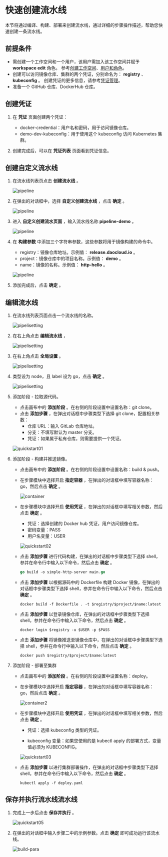 # 快速创建流水线

本节将通过编译、构建、部署来创建流水线，通过详细的步骤操作描述，帮助您快速创建一条流水线。

## 前提条件

- 需创建一个工作空间和一个用户，该用户需加入该工作空间并赋予 **workspace edit** 角色。
  参考[创建工作空间](../../ghippo/user-guide/workspace/workspace.md)、[用户和角色](../../ghippo/user-guide/access-control/user.md)。
- 创建可以访问镜像仓库、集群的两个凭证，分别命名为： **registry** 、 **kubeconfig** 。
  创建凭证的更多信息，请参考[凭证管理](../user-guide/pipeline/credential.md)。
- 准备一个 GitHub 仓库、DockerHub 仓库。

## 创建凭证

1. 在 **凭证** 页面创建两个凭证：

    - docker-credential：用户名和密码，用于访问镜像仓库。
    - demo-dev-kubeconfig：用于使用这个 kubeconfig 访问 Kubernetes 集群。

2. 创建完成后，可以在 **凭证列表** 页面看到凭证信息。

## 创建自定义流水线

1. 在流水线列表页点击 **创建流水线** 。

    ![pipeline](https://docs.daocloud.io/daocloud-docs-images/docs/amamba/images/pipelin01.png)

2. 在弹出的对话框中，选择 **自定义创建流水线** ，点击 **确定** 。

    ![pipeline](https://docs.daocloud.io/daocloud-docs-images/docs/amamba/images/pipelin02.png)

3. 进入 **自定义创建流水页面** ，输入流水线名称 **pipeline-demo** 。

    ![pipeline](https://docs.daocloud.io/daocloud-docs-images/docs/amamba/images/pipelin03.png)

4. 在 **构建参数** 中添加三个字符串参数，这些参数将用于镜像构建的命令中。

    - registry：镜像仓库地址。示例值： **release.daocloud.io** 。
    - project：镜像仓库中的项目名称。示例值： **demo** 。
    - name：镜像的名称。示例值： **http-hello** 。

    ![pipeline](https://docs.daocloud.io/daocloud-docs-images/docs/amamba/images/pipelin04.png)

5. 添加完成后，点击 **确定** 。

## 编辑流水线

1. 在流水线列表页面点击一个流水线的名称。

    ![pipelisetting](https://docs.daocloud.io/daocloud-docs-images/docs/amamba/images/editpipe01.png)

2. 在右上角点击 **编辑流水线** ，

    ![pipelisetting](https://docs.daocloud.io/daocloud-docs-images/docs/amamba/images/editpipe02.png)

3. 在右上角点击 **全局设置** 。

    ![pipelisetting](https://docs.daocloud.io/daocloud-docs-images/docs/amamba/images/editpipe03.png)

4. 类型设为 node，且 label 设为 go，点击 **确定** 。

    ![pipelisetting](https://docs.daocloud.io/daocloud-docs-images/docs/amamba/images/editpipe04.png)

5. 添加阶段 - 拉取源代码。

    - 点击画布中的 **添加阶段** 。在右侧的阶段设置中设置名称：git clone。
    - 点击 **添加步骤** ，在弹出对话框中步骤类型下选择 git clone，配置相关参数：
        - 仓库 URL：输入 GitLab 仓库地址。
        - 分支：不填写默认为 master 分支。
        - 凭证：如果属于私有仓库，则需要提供一个凭证。

    ![quickstart01](https://docs.daocloud.io/daocloud-docs-images/docs/amamba/images/quickstart01.png)

6. 添加阶段 - 构建并推送镜像。

    - 点击画布中的 **添加阶段** 。在右侧的阶段设置中设置名称：build & push。

    - 在步骤模块中选择开启 **指定容器** ，在弹出的对话框中填写容器名称：go，然后点击 **确定** 。

        ![container](https://docs.daocloud.io/daocloud-docs-images/docs/amamba/images/container.png)

    - 在步骤模块中选择开启 **使用凭证** ，在弹出的对话框中填写相关参数，然后点击 **确定** 。

        - 凭证：选择创建的 Docker hub 凭证，用户访问镜像仓库。
        - 密码变量：PASS
        - 用户名变量：USER

        ![quickstart02](https://docs.daocloud.io/daocloud-docs-images/docs/amamba/images/quickstart02.png)

    - 点击 **添加步骤** 进行代码构建，在弹出的对话框中步骤类型下选择 shell，参并在命令行中输入以下命令，然后点击 **确定** 。

        ```go
        go build -o simple-http-server main.go
        ```

    - 点击 **添加步骤** 以根据源码中的 Dockerfile 构建 Docker 镜像，在弹出的对话框中步骤类型下选择 shell，参并在命令行中输入以下命令，然后点击 **确定** 。

        ```docker
        docker build -f Dockerfile . -t $registry/$project/$name:latest
        ```

    - 点击 **添加步骤** 以登录镜像仓库，在弹出的对话框中步骤类型下选择 shell，参并在命令行中输入以下命令，然后点击 **确定** 。

        ```docker
        docker login $registry -u $USER -p $PASS
        ```

    - 点击 **添加步骤** 将镜像推送至镜像仓库中，在弹出的对话框中步骤类型下选择 shell，参并在命令行中输入以下命令，然后点击 **确定** 。

        ```docker
        docker push $registry/$project/$name:latest
        ```

7. 添加阶段 - 部署至集群

    - 点击画布中的 **添加阶段** 。在右侧的阶段设置中设置名称：deploy。

    - 在步骤模块中选择开启 **指定容器** ，在弹出的对话框中填写容器名称：go，然后点击 **确定** 。

        ![container2](https://docs.daocloud.io/daocloud-docs-images/docs/amamba/images/container2.png)

    - 在步骤模块中选择开启 **使用凭证** ，在弹出的对话框中填写相关参数，然后点击 **确定** 。

        - 凭证：选择 kubeconfig 类型的凭证。

        - kubeconfig 变量：如果您使用的是 kubectl apply 的部署方式，变量值必须为 KUBECONFIG。

        ![quickstart03](https://docs.daocloud.io/daocloud-docs-images/docs/amamba/images/quickstart03.png)

    - 点击 **添加步骤** 以进行集群部署操作，在弹出的对话框中步骤类型下选择 shell，参并在命令行中输入以下命令，然后点击 **确定** 。

        ```shell
        kubectl apply -f deploy.yaml
        ```

## 保存并执行流水线流水线

1. 完成上一步后点击 **保存并执行** 。

    ![quickstart05](https://docs.daocloud.io/daocloud-docs-images/docs/amamba/images/quickstart05.png)

2. 在弹出的对话框中输入步骤二中的示例参数。点击 **确定** 即可成功运行该流水线。

    ![build-para](https://docs.daocloud.io/daocloud-docs-images/docs/amamba/images/build-para.png)
